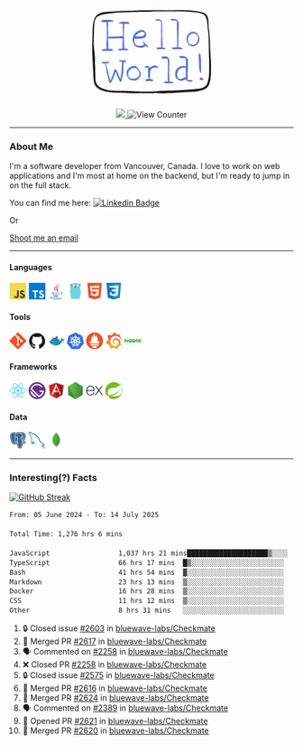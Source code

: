 <div align="center">
    <img src="./img/hello_world.webp" height="200px" width="">
    <div>
        <a href="https://www.linkedin.com/in/ajhollid">
            <img src="https://img.shields.io/badge/LinkedIn-blue"/>
        </a>
        <img src="https://komarev.com/ghpvc/?username=ajhollid&color=yellow" alt="View Counter">
    </div>
</div>

---

### About Me

I'm a software developer from Vancouver, Canada. I love to work on web applications and I'm most at home on the backend, but I'm ready to jump in on the full stack.

You can find me here: [![Linkedin Badge](https://img.shields.io/badge/-ajhollid-blue?style=flat&logo=Linkedin&logoColor=white)](https://www.linkedin.com/in/ajhollid)

Or

[Shoot me an email](mailto:ajhollid@gmail.com)

---

#### Languages

<div>
    <img src="./img/devicons/javascript-original.svg" width=30 height=30 alt="JavaScript">
    <img src="/img/devicons/typescript-original.svg" width=30 height=30 alt="TypeScript">
    <img src="./img/devicons/java-original.svg" width=30 height=30 alt="Java">
    <img src="./img/devicons/go-original.svg" width=30 height=30 alt="Golang">
    <img src="./img/devicons/html5-original.svg" width=30 height=30 alt="HTML 5">
    <img src="./img/devicons/css3-original.svg" width=30 height=30 alt="CSS 3">
</div>

#### Tools

<div>
    <img src="./img/devicons/git-original.svg" width=30 height=30 alt="Git">
    <img src="./img/devicons/github-original.svg" width=30 height=30 alt="Github">
    <img src="./img/devicons/docker-original.svg" width=30 
    height=30 alt="Docker">
    <img src="./img/devicons/kubernetes-original.svg" width=30 height=30 alt="K8">
    <img src="./img/devicons/prometheus-original.svg" width=30 height=30 alt="Prometheus">
    <img src="./img/devicons/grafana-original.svg" width=30 height=30 alt="Grafana">
    <img src="./img/devicons/nginx-original.svg" width=30 height=30 alt="Nginx">
</div>

#### Frameworks

<div>
    <img src="./img/devicons/react-original.svg" width=30 height=30 alt="React">
    <img src="./img/devicons/gatsby-original.svg" width=30 height=30 alt="Gatsby">
    <img src="./img/devicons/angularjs-original.svg" width=30 height=30 alt="AngularJS">
    <img src="./img/devicons/nodejs-original.svg" width=30 height=30 alt="NodeJS">
    <img src="./img/devicons/express-original.svg" width=30 height=30 alt="Express">
    <img src="./img/devicons/spring-original.svg" width=30 height=30 alt="Spring">
</div>

#### Data

<div>
    <img src="./img/devicons/postgresql-original.svg" width=30 height=30 alt="Postgresql">
    <img src="./img/devicons/mysql-original.svg" width=30 height=30 alt="Mysql">
    <img src="./img/devicons/mongodb-original.svg" width=30 height=30 alt="MongoDB">
</div>

---

### Interesting(?) Facts

[![GitHub Streak](http://github-readme-streak-stats.herokuapp.com?user=ajhollid)](https://git.io/streak-stats)

 <!--START_SECTION:waka-->

```txt
From: 05 June 2024 - To: 14 July 2025

Total Time: 1,276 hrs 6 mins

JavaScript                 1,037 hrs 21 mins████████████████████▒░░░░   80.75 %
TypeScript                 66 hrs 17 mins  █▒░░░░░░░░░░░░░░░░░░░░░░░   05.16 %
Bash                       41 hrs 54 mins  ▓░░░░░░░░░░░░░░░░░░░░░░░░   03.26 %
Markdown                   23 hrs 13 mins  ▒░░░░░░░░░░░░░░░░░░░░░░░░   01.81 %
Docker                     16 hrs 28 mins  ▒░░░░░░░░░░░░░░░░░░░░░░░░   01.28 %
CSS                        11 hrs 12 mins  ▒░░░░░░░░░░░░░░░░░░░░░░░░   00.87 %
Other                      8 hrs 31 mins   ░░░░░░░░░░░░░░░░░░░░░░░░░   00.66 %
```

<!--END_SECTION:waka-->


<!--START_SECTION:activity-->
1. 🔒 Closed issue [#2603](https://github.com/bluewave-labs/Checkmate/issues/2603) in [bluewave-labs/Checkmate](https://github.com/bluewave-labs/Checkmate)
2. 🎉 Merged PR [#2617](https://github.com/bluewave-labs/Checkmate/pull/2617) in [bluewave-labs/Checkmate](https://github.com/bluewave-labs/Checkmate)
3. 🗣 Commented on [#2258](https://github.com/bluewave-labs/Checkmate/pull/2258#issuecomment-3079265842) in [bluewave-labs/Checkmate](https://github.com/bluewave-labs/Checkmate)
4. ❌ Closed PR [#2258](https://github.com/bluewave-labs/Checkmate/pull/2258) in [bluewave-labs/Checkmate](https://github.com/bluewave-labs/Checkmate)
5. 🔒 Closed issue [#2575](https://github.com/bluewave-labs/Checkmate/issues/2575) in [bluewave-labs/Checkmate](https://github.com/bluewave-labs/Checkmate)
6. 🎉 Merged PR [#2616](https://github.com/bluewave-labs/Checkmate/pull/2616) in [bluewave-labs/Checkmate](https://github.com/bluewave-labs/Checkmate)
7. 🎉 Merged PR [#2624](https://github.com/bluewave-labs/Checkmate/pull/2624) in [bluewave-labs/Checkmate](https://github.com/bluewave-labs/Checkmate)
8. 🗣 Commented on [#2389](https://github.com/bluewave-labs/Checkmate/issues/2389#issuecomment-3078631166) in [bluewave-labs/Checkmate](https://github.com/bluewave-labs/Checkmate)
9. 💪 Opened PR [#2621](https://github.com/bluewave-labs/Checkmate/pull/2621) in [bluewave-labs/Checkmate](https://github.com/bluewave-labs/Checkmate)
10. 🎉 Merged PR [#2620](https://github.com/bluewave-labs/Checkmate/pull/2620) in [bluewave-labs/Checkmate](https://github.com/bluewave-labs/Checkmate)
<!--END_SECTION:activity-->
